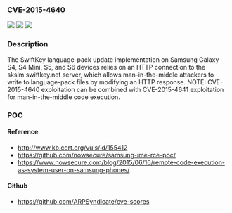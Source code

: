 ### [CVE-2015-4640](https://cve.mitre.org/cgi-bin/cvename.cgi?name=CVE-2015-4640)
![](https://img.shields.io/static/v1?label=Product&message=n%2Fa&color=blue)
![](https://img.shields.io/static/v1?label=Version&message=n%2Fa&color=blue)
![](https://img.shields.io/static/v1?label=Vulnerability&message=n%2Fa&color=brighgreen)

### Description

The SwiftKey language-pack update implementation on Samsung Galaxy S4, S4 Mini, S5, and S6 devices relies on an HTTP connection to the skslm.swiftkey.net server, which allows man-in-the-middle attackers to write to language-pack files by modifying an HTTP response.  NOTE: CVE-2015-4640 exploitation can be combined with CVE-2015-4641 exploitation for man-in-the-middle code execution.

### POC

#### Reference
- http://www.kb.cert.org/vuls/id/155412
- https://github.com/nowsecure/samsung-ime-rce-poc/
- https://www.nowsecure.com/blog/2015/06/16/remote-code-execution-as-system-user-on-samsung-phones/

#### Github
- https://github.com/ARPSyndicate/cve-scores

